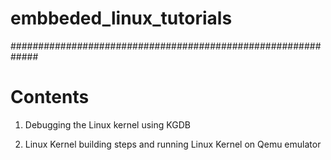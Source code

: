 # embbeded_linux_tutorials
#############################################################

Contents
=============================================================
1) Debugging the Linux kernel using KGDB

2) Linux Kernel building steps and running Linux Kernel on Qemu emulator
